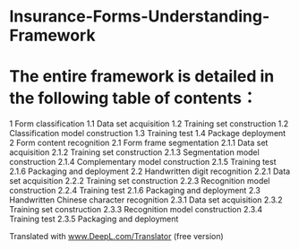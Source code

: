 # Insurance-Forms-Understanding-Framework

# The entire framework is detailed in the following table of contents：

1 Form classification
  1.1 Data set acquisition
  1.2 Training set construction
  1.2 Classification model construction
  1.3 Training test
  1.4 Package deployment
2 Form content recognition
	2.1 Form frame segmentation
		2.1.1 Data set acquisition
		2.1.2 Training set construction
		2.1.3 Segmentation model construction
		2.1.4 Complementary model construction
		2.1.5 Training test
		2.1.6 Packaging and deployment
	2.2 Handwritten digit recognition
		2.2.1 Data set acquisition
		2.2.2 Training set construction
		2.2.3 Recognition model construction
		2.2.4 Training test
		2.1.6 Packaging and deployment
	2.3 Handwritten Chinese character recognition
		2.3.1 Data set acquisition
		2.3.2 Training set construction
		2.3.3 Recognition model construction
		2.3.4 Training test
		2.3.5 Packaging and deployment

Translated with www.DeepL.com/Translator (free version)
